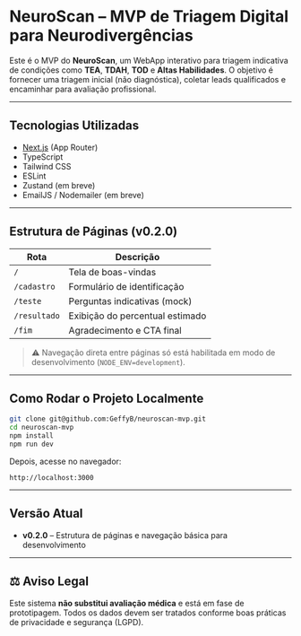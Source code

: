 # NeuroScan – MVP de Triagem Digital para Neurodivergências

Este é o MVP do **NeuroScan**, um WebApp interativo para triagem indicativa de condições como **TEA**, **TDAH**, **TOD** e **Altas Habilidades**. O objetivo é fornecer uma triagem inicial (não diagnóstica), coletar leads qualificados e encaminhar para avaliação profissional.

---

## Tecnologias Utilizadas

- [Next.js](https://nextjs.org/) (App Router)
- TypeScript
- Tailwind CSS
- ESLint
- Zustand (em breve)
- EmailJS / Nodemailer (em breve)

---

## Estrutura de Páginas (v0.2.0)

| Rota         | Descrição                        |
|--------------|----------------------------------|
| `/`          | Tela de boas-vindas              |
| `/cadastro`  | Formulário de identificação      |
| `/teste`     | Perguntas indicativas (mock)     |
| `/resultado` | Exibição do percentual estimado  |
| `/fim`       | Agradecimento e CTA final        |

> ⚠️ Navegação direta entre páginas só está habilitada em modo de desenvolvimento (`NODE_ENV=development`).

---

## Como Rodar o Projeto Localmente

```bash
git clone git@github.com:GeffyB/neuroscan-mvp.git
cd neuroscan-mvp
npm install
npm run dev
```

Depois, acesse no navegador:

```
http://localhost:3000
```

---

## Versão Atual

- **v0.2.0** – Estrutura de páginas e navegação básica para desenvolvimento

---

## ⚖️ Aviso Legal

Este sistema **não substitui avaliação médica** e está em fase de prototipagem. Todos os dados devem ser tratados conforme boas práticas de privacidade e segurança (LGPD).